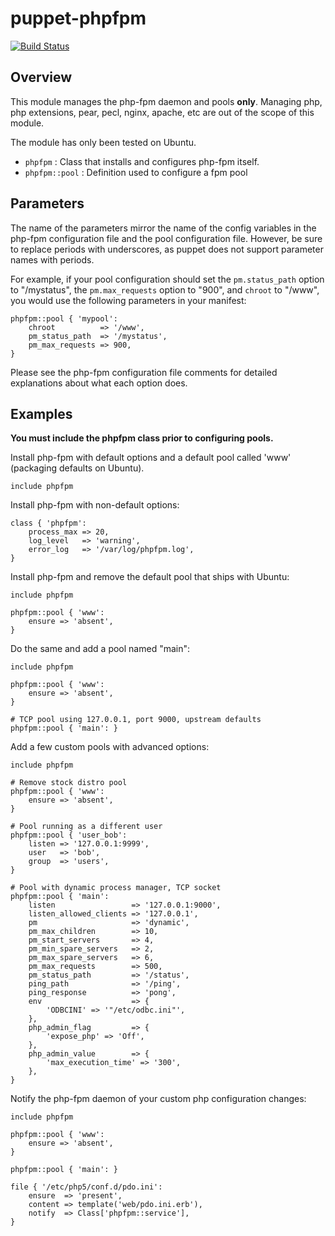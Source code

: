 # puppet-phpfpm
[![Build Status](https://travis-ci.org/Slashbunny/puppet-phpfpm.png?branch=master)](https://travis-ci.org/Slashbunny/puppet-phpfpm)

## Overview

This module manages the php-fpm daemon and pools **only**. Managing php, php extensions, pear, pecl, nginx, apache, etc are out of the scope of this module.

The module has only been tested on Ubuntu.

* `phpfpm` : Class that installs and configures php-fpm itself.
* `phpfpm::pool` : Definition used to configure a fpm pool

## Parameters

The name of the parameters mirror the name of the config variables in the php-fpm configuration file and the pool configuration file. However, be sure to replace periods with underscores, as puppet does not support parameter names with periods.

For example, if your pool configuration should set the `pm.status_path` option to "/mystatus", the `pm.max_requests` option to "900", and `chroot` to "/www", you would use the following parameters in your manifest:

```puppet
phpfpm::pool { 'mypool':
    chroot          => '/www',
    pm_status_path  => '/mystatus',
    pm_max_requests => 900,
}
```

Please see the php-fpm configuration file comments for detailed explanations about what each option does.

## Examples

**You must include the phpfpm class prior to configuring pools.**

Install php-fpm with default options and a default pool called 'www' (packaging defaults on Ubuntu).

```puppet
include phpfpm
```

Install php-fpm with non-default options:

```puppet
class { 'phpfpm':
    process_max => 20,
    log_level   => 'warning',
    error_log   => '/var/log/phpfpm.log',
}
```

Install php-fpm and remove the default pool that ships with Ubuntu:

```puppet
include phpfpm

phpfpm::pool { 'www':
    ensure => 'absent',
}
```

Do the same and add a pool named "main":

```puppet
include phpfpm

phpfpm::pool { 'www':
    ensure => 'absent',
}

# TCP pool using 127.0.0.1, port 9000, upstream defaults
phpfpm::pool { 'main': }
```

Add a few custom pools with advanced options:

```puppet
include phpfpm

# Remove stock distro pool
phpfpm::pool { 'www':
    ensure => 'absent',
}

# Pool running as a different user
phpfpm::pool { 'user_bob':
    listen => '127.0.0.1:9999',
    user   => 'bob',
    group  => 'users',
}

# Pool with dynamic process manager, TCP socket
phpfpm::pool { 'main':
    listen                 => '127.0.0.1:9000',
    listen_allowed_clients => '127.0.0.1',
    pm                     => 'dynamic',
    pm_max_children        => 10,
    pm_start_servers       => 4,
    pm_min_spare_servers   => 2,
    pm_max_spare_servers   => 6,
    pm_max_requests        => 500,
    pm_status_path         => '/status',
    ping_path              => '/ping',
    ping_response          => 'pong',
    env                    => {
        'ODBCINI' => '"/etc/odbc.ini"',
    },
    php_admin_flag         => {
        'expose_php' => 'Off',
    },
    php_admin_value        => {
        'max_execution_time' => '300',
    },
}
```

Notify the php-fpm daemon of your custom php configuration changes:

```puppet
include phpfpm

phpfpm::pool { 'www':
    ensure => 'absent',
}

phpfpm::pool { 'main': }

file { '/etc/php5/conf.d/pdo.ini':
    ensure  => 'present',
    content => template('web/pdo.ini.erb'),
    notify  => Class['phpfpm::service'],
}
```

